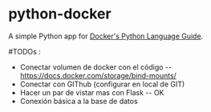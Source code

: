 # python-docker

A simple Python app for [Docker's Python Language Guide](https://docs.docker.com/language/python).

#TODOs :
- Conectar volumen de docker con el código -- https://docs.docker.com/storage/bind-mounts/
- Conectar con GIThub (configurar en local de GIT)
- Hacer un par de vistar mas con Flask -- OK
- Conexión básica a la base de datos